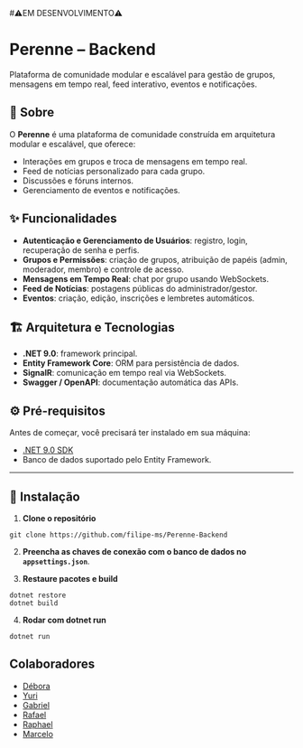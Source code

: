 #⚠️EM DESENVOLVIMENTO⚠️

# Perenne – Backend 

Plataforma de comunidade modular e escalável para gestão de grupos, mensagens em tempo real, feed interativo, eventos e notificações.

## 📖 Sobre

O **Perenne** é uma plataforma de comunidade construída em arquitetura modular e escalável, que oferece:

- Interações em grupos e troca de mensagens em tempo real.
- Feed de notícias personalizado para cada grupo.
- Discussões e fóruns internos.
- Gerenciamento de eventos e notificações.

## ✨ Funcionalidades

- **Autenticação e Gerenciamento de Usuários**: registro, login, recuperação de senha e perfis.
- **Grupos e Permissões**: criação de grupos, atribuição de papéis (admin, moderador, membro) e controle de acesso.
- **Mensagens em Tempo Real**: chat por grupo usando WebSockets.
- **Feed de Notícias**: postagens públicas do administrador/gestor.
- **Eventos**: criação, edição, inscrições e lembretes automáticos.

## 🏗️ Arquitetura e Tecnologias

- **.NET 9.0**: framework principal.
- **Entity Framework Core**: ORM para persistência de dados.
- **SignalR**: comunicação em tempo real via WebSockets.
- **Swagger / OpenAPI**: documentação automática das APIs.

## ⚙️ Pré-requisitos

Antes de começar, você precisará ter instalado em sua máquina:

- [.NET 9.0 SDK](https://dotnet.microsoft.com/download)
- Banco de dados suportado pelo Entity Framework.

---

## 🚀 Instalação

1. **Clone o repositório**
```
git clone https://github.com/filipe-ms/Perenne-Backend
```
2. **Preencha as chaves de conexão com o banco de dados no ```appsettings.json```**.

3. **Restaure pacotes e build**
```
dotnet restore
dotnet build
```

4. **Rodar com dotnet run**
```
dotnet run
```

## Colaboradores

- [Débora](https://github.com/DeboraCASouza/)
- [Yuri](https://github.com/yuricavalcanti06/)
- [Gabriel](https://github.com/andgabx/)
- [Rafael](https://github.com/rafael-zzz/)
- [Raphael](https://github.com/rafatito03/)
- [Marcelo](https://github.com/marceloh090/)

